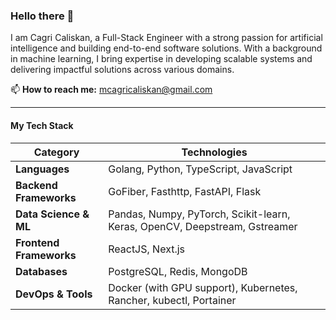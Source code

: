 ### Hello there 👋

I am Cagri Caliskan, a Full-Stack Engineer with a strong passion for artificial intelligence and building end-to-end software solutions. With a background in machine learning, I bring expertise in developing scalable systems and delivering impactful solutions across various domains.

📫 **How to reach me:** mcagricaliskan@gmail.com

---

#### My Tech Stack  

| **Category**             | **Technologies**                                                                 |
|---------------------------|---------------------------------------------------------------------------------|
| **Languages**            | Golang, Python, TypeScript, JavaScript                                          |
| **Backend Frameworks**   | GoFiber, Fasthttp, FastAPI, Flask                                               |
| **Data Science & ML**    | Pandas, Numpy, PyTorch, Scikit-learn, Keras, OpenCV, Deepstream, Gstreamer     |
| **Frontend Frameworks**  | ReactJS, Next.js                                                               |
| **Databases**            | PostgreSQL, Redis, MongoDB                                                     |
| **DevOps & Tools**       | Docker (with GPU support), Kubernetes, Rancher, kubectl, Portainer             |
